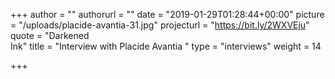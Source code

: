 +++
author = ""
authorurl = ""
date = "2019-01-29T01:28:44+00:00"
picture = "/uploads/placide-avantia-31.jpg"
projecturl = "https://bit.ly/2WXVEju"
quote = "Darkened <br/> Ink"
title = "Interview with Placide Avantia "
type = "interviews"
weight = 14

+++
